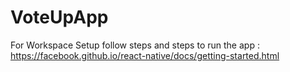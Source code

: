 # VoteUpApp


For Workspace Setup follow steps and steps to run the app :
https://facebook.github.io/react-native/docs/getting-started.html

